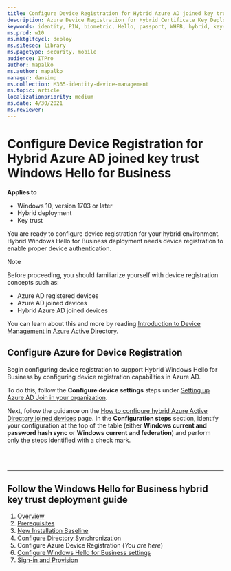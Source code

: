 ```yaml
---
title: Configure Device Registration for Hybrid Azure AD joined key trust Windows Hello for Business
description: Azure Device Registration for Hybrid Certificate Key Deployment (Windows Hello for Business)
keywords: identity, PIN, biometric, Hello, passport, WHFB, hybrid, key-trust, device, registration
ms.prod: w10
ms.mktglfcycl: deploy
ms.sitesec: library
ms.pagetype: security, mobile
audience: ITPro
author: mapalko
ms.author: mapalko
manager: dansimp
ms.collection: M365-identity-device-management
ms.topic: article
localizationpriority: medium
ms.date: 4/30/2021
ms.reviewer: 
---
```

# Configure Device Registration for Hybrid Azure AD joined key trust Windows Hello for Business

**Applies to**
-  Windows 10, version 1703 or later
-  Hybrid deployment
-  Key trust

 
You are ready to configure device registration for your hybrid environment. Hybrid Windows Hello for Business deployment needs device registration to enable proper device authentication.   

> [!NOTE]
> Before proceeding, you should familiarize yourself with device registration concepts such as:
> * Azure AD registered devices
> * Azure AD joined devices
> * Hybrid Azure AD joined devices
>
> You can learn about this and more by reading [Introduction to Device Management in Azure Active Directory.](/azure/active-directory/device-management-introduction)

## Configure Azure for Device Registration
Begin configuring device registration to support Hybrid Windows Hello for Business by configuring device registration capabilities in Azure AD. 

To do this, follow the **Configure device settings** steps under [Setting up Azure AD Join in your organization](/azure/active-directory/devices/device-management-azure-portal).

Next, follow the guidance on the [How to configure hybrid Azure Active Directory joined devices](/azure/active-directory/devices/hybrid-azuread-join-manual) page. In the **Configuration steps** section, identify your configuration at the top of the table (either **Windows current and password hash sync** or **Windows current and federation**) and perform only the steps identified with a check mark.


<br><br>

<hr>

## Follow the Windows Hello for Business hybrid key trust deployment guide
1. [Overview](hello-hybrid-cert-trust.md)
2. [Prerequisites](hello-hybrid-cert-trust-prereqs.md)
3. [New Installation Baseline](hello-hybrid-key-new-install.md)
4. [Configure Directory Synchronization](hello-hybrid-key-trust-dirsync.md)
5. Configure Azure Device Registration (*You are here*)
6. [Configure Windows Hello for Business settings](hello-hybrid-key-whfb-settings.md)
7. [Sign-in and Provision](hello-hybrid-key-whfb-provision.md)